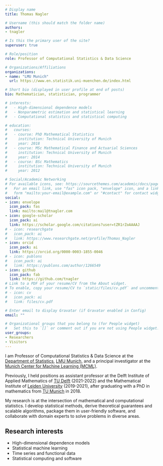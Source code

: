 ```yaml
---
# Display name
title: Thomas Nagler

# Username (this should match the folder name)
authors:
- tnagler

# Is this the primary user of the site?
superuser: true

# Role/position
role: Professor of Computational Statistics & Data Science

# Organizations/Affiliations
organizations:
- name: "LMU Munich"
  url: https://www.en.statistik.uni-muenchen.de/index.html

# Short bio (displayed in user profile at end of posts)
bio: Mathematician, statistician, programmer

# interests:
#   - High-dimensional dependence models
#   - Nonparametric estimation and statistical learning
#   - Computational statistics and statistical computing

# education:
#   courses:
#   - course: PhD Mathematical Statistics
#     institution: Technical University of Munich
#     year: 2018
#   - course: MSc Mathematical Finance and Actuarial Sciences
#     institution: Technical University of Munich
#     year: 2014
#   - course: BSc Mathematics
#     institution: Technical University of Munich
#     year: 2012

# Social/Academic Networking
# For available icons, see: https://sourcethemes.com/academic/docs/page-builder/#icons
#   For an email link, use "fas" icon pack, "envelope" icon, and a link in the
#   form "mailto:your-email@example.com" or "#contact" for contact widget.
social:
- icon: envelope
  icon_pack: fas
  link: mailto:mail@tnagler.com
- icon: google-scholar
  icon_pack: ai
  link: https://scholar.google.com/citations?user=tZR1rZoAAAAJ
# - icon: researchgate
#   icon_pack: ai
#   link: https://www.researchgate.net/profile/Thomas_Nagler
- icon: orcid
  icon_pack: ai
  link: https://orcid.org/0000-0003-1855-0046
# - icon: publons
#   icon_pack: ai
#   link: https://publons.com/author/1266549
- icon: github
  icon_pack: fab
  link: https://github.com/tnagler
# Link to a PDF of your resume/CV from the About widget.
# To enable, copy your resume/CV to `static/files/cv.pdf` and uncomment the lines below.
# - icon: cv
#   icon_pack: ai
#   link: files/cv.pdf

# Enter email to display Gravatar (if Gravatar enabled in Config)
email: ""

# Organizational groups that you belong to (for People widget)
#   Set this to `[]` or comment out if you are not using People widget.
user_groups:
- Researchers
- Visitors
---
```



I am Professor of Computational Statistics & Data Science at the [Department of Statistics](https://www.en.statistik.uni-muenchen.de/index.html), [LMU Munich](https://www.lmu.de/), and a principal investigator at the [Munich Center for Machine Learning (MCML)](https://mcml.ai/).

Previously, I held positions as assistant professor at the Delft Institute of Applied Mathematics of [TU Delft](https://www.tudelft.nl/ewi/over-de-faculteit/afdelingen/applied-mathematics) (2021-2022) and the Mathematical Institute of [Leiden University](https://www.universiteitleiden.nl/en/science/mathematics) (2019-2021), after graduating with a PhD in mathematics from [TU Munich](https://www.ma.tum.de/en) in 2018. 

My research is at the intersection of mathematical and computational statistics. I develop statistical methods, derive theoretical guarantees and scalable algorithms, package them in user-friendly software, and collaborate with domain experts to solve problems in diverse areas.


## Research interests 
  - High-dimensional dependence models
  - Statistical machine learning
  - Time series and functional data
  - Statistical computing and software
<!-- ## Bio -->

<!-- Thomas Nagler is a Professor of Computational Statistics & Data Science at the Department of Statistics, LMU Munich, and a principal investigator at the Munich Center for Machine Learning (MCML).

Previously, he held positions as an assistant professor at TU Delft and Leiden University, following a PhD in Mathematical Statistics from TU Munich.

His research lies at the intersection of mathematical and computational statistics. His group develops statistical methods, establishes theoretical guarantees, and designs scalable algorithms, which are packaged into user-friendly software. He also regularly collaborates with domain experts to tackle challenges in diverse application areas. -->